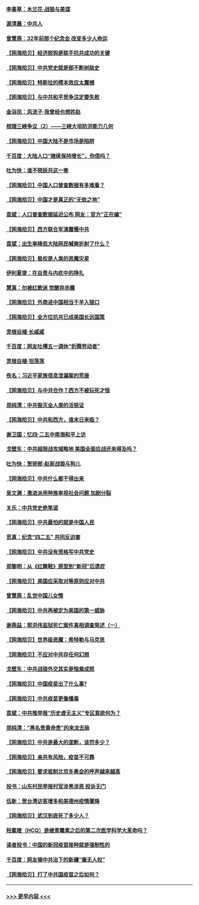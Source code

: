 #### [李春草：木兰花·战狼与美谍](../pages/nsc993/n12935995.md?t=05101501) 
#### [源清晨：中共人](../pages/nsc993/n12935589.md?t=05101501) 
#### [曾慧燕：32年前那个纪念会 改变多少人命运](../pages/nsc993/n12934233.md?t=05101501) 
#### [【网海拾贝】经济脱钩是联手抗共成功的关键](../pages/nsc993/n12934176.md?t=05101501) 
#### [【网海拾贝】中共党史就是部不断树敌史](../pages/nsc993/n12932844.md?t=05101501) 
#### [【网海拾贝】特斯拉的模本效应太震撼](../pages/nsc993/n12925626.md?t=05101501) 
#### [【网海拾贝】与中共和平竞争注定要失败](../pages/nsc993/n12923326.md?t=05101501) 
#### [金浴凤：风流子‧我曾经也想姓赵](../pages/nsc993/n12920911.md?t=05101501) 
#### [梳理三峡争议（2）——三峡大坝防洪能力几何](../pages/nsc993/n12920173.md?t=05101501) 
#### [【网海拾贝】中国大陆不是市场是陷阱](../pages/nsc993/n12920143.md?t=05101501) 
#### [千百度：大陆人口“继续保持增长”，你信吗？](../pages/nsc993/n12918946.md?t=05101501) 
#### [吐为快：谁不晓妖共这一套](../pages/nsc993/n12918941.md?t=05101501) 
#### [【网海拾贝】中国人口普查数据有多难看？](../pages/nsc993/n12917822.md?t=05101501) 
#### [【网海拾贝】中国才是真正的“无依之地”](../pages/nsc993/n12915845.md?t=05101501) 
#### [袁斌：人口普查数据延迟公布 网友：官方“正在编”](../pages/nsc993/n12915748.md?t=05101501) 
#### [【网海拾贝】西方联合军演震慑中共](../pages/nsc993/n12913466.md?t=05101501) 
#### [袁斌：出生率降低大陆网民喊爽折射了什么？](../pages/nsc993/n12913365.md?t=05101501) 
#### [【网海拾贝】极权是人类的恶魔灾星](../pages/nsc993/n12910697.md?t=05101501) 
#### [伊利夏提：在自责与内疚中的挣扎](../pages/nsc993/n12910493.md?t=05101501) 
#### [慧真：勿被红歌迷 觉醒弃赤魔](../pages/nsc993/n12910485.md?t=05101501) 
#### [【网海拾贝】外商进中国相当于羊入狼口](../pages/nsc993/n12908274.md?t=05101501) 
#### [【网海拾贝】全方位抗共已成美国长远国策](../pages/nsc993/n12906878.md?t=05101501) 
#### [灵根自植‧长戚戚](../pages/nsc993/n12905585.md?t=05101501) 
#### [千百度：网友吐槽五一调休“折腾劳动者”](../pages/nsc993/n12905934.md?t=05101501) 
#### [灵根自植‧坦荡荡](../pages/nsc993/n12905562.md?t=05101501) 
#### [佚名：习近平家族信息泄漏案的荒唐](../pages/nsc993/n12904705.md?t=05101501) 
#### [【网海拾贝】与中共合作？西方不被玩死才怪](../pages/nsc993/n12903873.md?t=05101501) 
#### [郑纯清：中共毁灭全人类的活铁证](../pages/nsc993/n12903785.md?t=05101501) 
#### [【网海拾贝】中共和西方，谁末日来临？](../pages/nsc993/n12903482.md?t=05101501) 
#### [谢卫国：忆四‧二五中南海和平上访](../pages/nsc993/n12902192.md?t=05101501) 
#### [戈壁东：中共超限战攻城略地 美国全面应战还来得及吗？](../pages/nsc993/n12902297.md?t=05101501) 
#### [吐为快：贺骄郎‧赵家战狼与狗儿](../pages/nsc993/n12902280.md?t=05101501) 
#### [【网海拾贝】中共什么都干得出来](../pages/nsc993/n12897500.md?t=05101501) 
#### [吴文渊：激进派用种族审视社会问题 加剧分裂](../pages/nsc993/n12893881.md?t=05101501) 
#### [关乐：中共党史绝笔谣](../pages/nsc993/n12897270.md?t=05101501) 
#### [【网海拾贝】中共最怕的就是中国人民](../pages/nsc993/n12894705.md?t=05101501) 
#### [觅真：纪念“四二五” 共同反迫害](../pages/nsc993/n12894553.md?t=05101501) 
#### [【网海拾贝】中共没有资格写中共党史](../pages/nsc993/n12892231.md?t=05101501) 
#### [郑黎明：从《红舞鞋》原型到“新冠”后遗症](../pages/nsc993/n12890469.md?t=05101501) 
#### [【网海拾贝】美国应采取对等原则应对中共](../pages/nsc993/n12889176.md?t=05101501) 
#### [曾慧燕：乱世中国儿女情](../pages/nsc993/n12887931.md?t=05101501) 
#### [【网海拾贝】中共再被定为美国的第一威胁](../pages/nsc993/n12887580.md?t=05101501) 
#### [谢燕益：郭洪伟监狱死亡案件真相调查简述（一）](../pages/nsc993/n12885648.md?t=05101501) 
#### [【网海拾贝】世界级恶魔：希特勒与马克思](../pages/nsc993/n12884062.md?t=05101501) 
#### [【网海拾贝】不应对中共存任何幻想](../pages/nsc993/n12881460.md?t=05101501) 
#### [戈壁东：中共战狼外交其实是恼羞成怒](../pages/nsc993/n12880392.md?t=05101501) 
#### [【网海拾贝】中国疫苗出了什么事?](../pages/nsc993/n12879124.md?t=05101501) 
#### [【网海拾贝】中共疫苗更像播毒](../pages/nsc993/n12876631.md?t=05101501) 
#### [袁斌：中共推举报“历史虚无主义”专区意欲何为？](../pages/nsc993/n12876530.md?t=05101501) 
#### [郑纯清：“黑名贵黄命贵”的来龙去脉](../pages/nsc993/n12875589.md?t=05101501) 
#### [【网海拾贝】中共是最大的垄断，该罚多少？](../pages/nsc993/n12874006.md?t=05101501) 
#### [【网海拾贝】亲共有风险，疫苗不可靠](../pages/nsc993/n12872224.md?t=05101501) 
#### [【网海拾贝】要求抵制北京冬奥会的呼声越来越高](../pages/nsc993/n12868962.md?t=05101501) 
#### [投书：山东村民举报村官涉黑涉恶 投诉无门](../pages/nsc993/n12869726.md?t=05101501) 
#### [伍新：贺台湾访客增多和美德州疫情骤降](../pages/nsc993/n12865651.md?t=05101501) 
#### [【网海拾贝】武汉到底死了多少人？](../pages/nsc993/n12863707.md?t=05101501) 
#### [羟氯喹（HCQ）是继青霉素之后的第二次医学科学大革命吗？](../pages/nsc993/n12638564.md?t=05101501) 
#### [读者投书：中国的新冠疫苗接种就是强制性的](../pages/nsc993/n12859932.md?t=05101501) 
#### [千百度：网友揭中共治下的新疆“毫无人权”](../pages/nsc993/n12858385.md?t=05101501) 
#### [【网海拾贝】打了中共国疫苗之后如何？](../pages/nsc993/n12857866.md?t=05101501) 

----
#### [ >>> 更早内容 <<< ](../indexes/nsc993-earlier.md)
